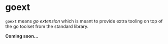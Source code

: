 goext
=====================
`goext` means *go extension* which is meant to provide extra tooling on top of the go toolset from the standard library.  

**Coming soon...**
